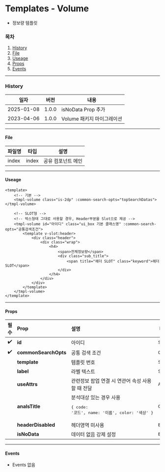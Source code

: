 # Templates - Volume

-   정보량 템플릿

### 목차

1. [History](#history)
2. [File](#file)
3. [Useage](#useage)
4. [Props](#props)
5. [Events](#events)

---

### History

| 일자       | 버전  | 내용                       |
| ---------- | ----- | -------------------------- |
| 2025-01-08 | 1.0.0 | isNoData Prop 추가         |
| 2023-04-06 | 1.0.0 | Volume 패키지 마이그레이션 |

---

#### File

| 파일명 | 타입  | 설명               |
| ------ | ----- | ------------------ |
| index  | index | 공유 컴포넌트 메인 |

---

#### Useage

```vue
<template>
    <!-- 기본 -->
    <tmpl-volume class="is-2dp" :common-search-opts="topSearchDatas"></tmpl-volume>

    <!-- SLOT형 -->
    <!-- 박스형태 그대로 사용할 경우, Header부분을 Slot으로 제공 -->
    <tmpl-volume id="아이디" class="ui_box 기본 클래스명" :common-search-opts="공통검색조건">
        <template v-slot:header>
            <div class="header">
                <div class="wrap">
                    <h4>
                        <span>전체정보량</span>
                        <div class="sub_title">
                            <span title="헤더 SLOT" class="keyword">헤더 SLOT</span>
                        </div>
                    </h4>
                </div>
            </div>
        </template>
    </tmpl-volume>
</template>
```

---

#### Props

|        필수        | Prop                 | 설명                                                                                  | 타입/값   | Default |
| :----------------: | :------------------- | :------------------------------------------------------------------------------------ | --------- | ------- |
| :heavy_check_mark: | **id**               | 아이디                                                                                | `String`  |         |
| :heavy_check_mark: | **commonSearchOpts** | 공통 검색 조건                                                                        | `Object`  |         |
|                    | **template**         | 템플릿 번호                                                                           | `String`  | 1       |
|                    | **label**            | 라벨 텍스트                                                                           | `String`  | 정보량  |
|                    | **useAttrs**         | 관련정보 팝업 연결 시 연관어 속성 사용할 때 전달                                      | `Array`   | null    |
|                    | **analsTitle**       | 분석대상 있는 경우 사용 <br> <pre>{ code: '코드', name: '이름', color: '색상' }</pre> | `Object`  |         |
|                    | **headerDisabled**   | 헤더영역 미사용                                                                       | `Boolean` | false   |
|                    | **isNoData**         | 데이터 없음 강제 설정                                                                 | `Boolean` | false   |

---

#### Events

-   Events 없음
